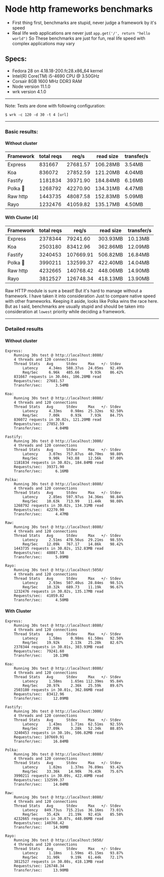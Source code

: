 # Node http frameworks benchmarks

 - First thing first, benchmarks are stupid, never judge a framework by it's speed
 - Real life web applications are never just `app.get('/', return "hello world")` So These benchmarks are just for fun, real life speed with complex applications may vary


## Specs:

 - Fedora 28 on 4.18.18-200.fc28.x86_64 kernel
 - Intel(R) Core(TM) i5-4690 CPU @ 3.50GHz
 - Corsair 8GB 1600 MHz DDR3 RAM
 - Node version 11.1.0
 - wrk version 4.1.0
-------------

Note: Tests are done with following configuration:
```
$ wrk -c 120 -d 30 -t 4 [url]
```
-------

### Basic results:

#### Without cluster

| Framework | total reqs | req/s    | read size | transfer/s |
| --------- | ---------- | -----    | --------- | ---------- |
| Express   | 831667     | 27681.57 | 106.28MB  | 3.54MB     |
| Koa       | 836072     | 27852.59 | 121.20MB  | 4.04MB     |
| Fastify   | 1181834    | 39371.90 | 184.84MB  | 6.16MB     |
| Polka 🌟  | 1268792    | 42270.90 | 134.31MB  | 4.47MB     |
| Raw http  | 1443735    | 48087.58 | 152.83MB  | 5.09MB     |
| Rayo      | 1232476    | 41059.82 | 135.17MB  | 4.50MB     |


#### With Cluster [4]

| Framework | total reqs | req/s     | read size | transfer/s |
| --------- | ---------- | --------- | --------- | ---------- |
| Express   | 2378344    | 79241.60  | 303.93MB  | 10.13MB    |
| Koa       | 2503180    | 83412.96  | 362.86MB  | 12.09MB    |
| Fastify   | 3240453    | 107669.91 | 506.82MB  | 16.84MB    |
| Polka 🌟  | 3990211    | 132599.37 | 422.40MB  | 14.04MB    |
| Raw http  | 4232665    | 140768.42 | 448.06MB  | 14.90MB    |
| Rayo      | 3812527    | 126748.34 | 418.13MB  | 13.90MB    |


Raw HTTP module is sure a beast! But it's hard to manage without a framework. I have taken it into consideration Just to compare native speed with other frameworks. Keeping it aside, looks like Polka wins the race here. But as I said, benchmarks are usually stupid and should be taken into consideration at `lowest` priority while deciding a framework. 


----------------

### Detailed results

#### Without cluster

```
Express:
    Running 30s test @ http://localhost:8080/
    4 threads and 120 connections
    Thread Stats   Avg      Stdev     Max   +/- Stdev
        Latency     4.34ms  588.37us  24.05ms   92.49%
        Req/Sec     6.96k   485.66     9.93k    86.42%
    831667 requests in 30.04s, 106.28MB read
    Requests/sec:  27681.57
    Transfer/sec:      3.54MB

Koa:
    Running 30s test @ http://localhost:8080/
    4 threads and 120 connections
    Thread Stats   Avg      Stdev     Max   +/- Stdev
        Latency     4.33ms    0.98ms  25.32ms   92.50%
        Req/Sec     7.00k     0.93k    7.93k    84.75%
    836072 requests in 30.02s, 121.20MB read
    Requests/sec:  27852.59
    Transfer/sec:      4.04MB

Fastify:
    Running 30s test @ http://localhost:3000/
    4 threads and 120 connections
    Thread Stats   Avg      Stdev     Max   +/- Stdev
        Latency     3.07ms  757.87us  40.70ms   98.80%
        Req/Sec     9.90k   743.88    12.56k    97.00%
    1181834 requests in 30.02s, 184.84MB read
    Requests/sec:  39371.90
    Transfer/sec:      6.16MB

Polka:
    Running 30s test @ http://localhost:8080/
    4 threads and 120 connections
    Thread Stats   Avg      Stdev     Max   +/- Stdev
        Latency     2.85ms  597.97us  34.36ms   98.84%
        Req/Sec    10.63k   713.99    11.44k    98.08%
    1268792 requests in 30.02s, 134.31MB read
    Requests/sec:  42270.90
    Transfer/sec:      4.47MB

Raw:
    Running 30s test @ http://localhost:8080/
    4 threads and 120 connections
    Thread Stats   Avg      Stdev     Max   +/- Stdev
        Latency     2.51ms  478.56us  29.21ms   98.55%
        Req/Sec    12.09k   767.17    14.86k    98.42%
    1443735 requests in 30.02s, 152.83MB read
    Requests/sec:  48087.58
    Transfer/sec:      5.09MB

Rayo:
    Running 30s test @ http://localhost:5050/
    4 threads and 120 connections
    Thread Stats   Avg      Stdev     Max   +/- Stdev
        Latency     2.93ms  507.40us  28.84ms   98.51%
        Req/Sec    10.32k   689.73    11.19k    96.67%
    1232476 requests in 30.02s, 135.17MB read
    Requests/sec:  41059.82
    Transfer/sec:      4.50MB
```

#### With Cluster

```
Express:
    Running 30s test @ http://localhost:8080/
    4 threads and 120 connections
    Thread Stats   Avg      Stdev     Max   +/- Stdev
        Latency     1.58ms    0.98ms  61.50ms   92.50%
        Req/Sec    19.92k     2.13k   25.28k    82.67%
    2378344 requests in 30.01s, 303.93MB read
    Requests/sec:  79241.60
    Transfer/sec:     10.13MB

Koa:
    Running 30s test @ http://localhost:8080/
    4 threads and 120 connections
    Thread Stats   Avg      Stdev     Max   +/- Stdev
        Latency     1.58ms    1.65ms 112.39ms   95.84%
        Req/Sec    20.97k     2.36k   25.59k    89.67%
    2503180 requests in 30.01s, 362.86MB read
    Requests/sec:  83412.96
    Transfer/sec:     12.09MB

Fastify:
    Running 30s test @ http://localhost:3000/
    4 threads and 120 connections
    Thread Stats   Avg      Stdev     Max   +/- Stdev
        Latency     1.43ms    1.71ms  62.51ms   92.55%
        Req/Sec    27.09k     3.28k   52.34k    88.85%
    3240453 requests in 30.10s, 506.82MB read
    Requests/sec: 107669.91
    Transfer/sec:     16.84MB

Polka:
    Running 30s test @ http://localhost:8080/
    4 threads and 120 connections
    Thread Stats   Avg      Stdev     Max   +/- Stdev
        Latency     1.02ms    1.37ms  76.89ms   93.42%
        Req/Sec    33.36k    14.90k   76.43k    75.67%
    3990211 requests in 30.09s, 422.40MB read
    Requests/sec: 132599.37
    Transfer/sec:     14.04MB

Raw:
    Running 30s test @ http://localhost:8080/
    4 threads and 120 connections
    Thread Stats   Avg      Stdev     Max   +/- Stdev
        Latency   849.73us  715.21us  36.16ms   73.01%
        Req/Sec    35.42k    21.19k   92.41k    85.58%
    4232665 requests in 30.07s, 448.06MB read
    Requests/sec: 140768.42
    Transfer/sec:     14.90MB

Rayo:
    Running 30s test @ http://localhost:5050/
    4 threads and 120 connections
    Thread Stats   Avg      Stdev     Max   +/- Stdev
        Latency     1.18ms    1.59ms  45.15ms   93.87%
        Req/Sec    31.90k     9.19k   61.44k    72.17%
    3812527 requests in 30.08s, 418.13MB read
    Requests/sec: 126748.34
    Transfer/sec:     13.90MB
```
